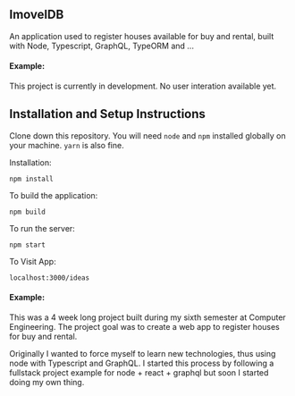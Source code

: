 ## ImovelDB

An application used to register houses available for buy and rental, built with Node, Typescript, GraphQL, TypeORM and ...

#### Example:

This project is currently in development. No user interation available yet.

## Installation and Setup Instructions

Clone down this repository. You will need `node` and `npm` installed globally on your machine. `yarn` is also fine.  

Installation:

`npm install`  

To build the application:  

`npm build` 

To run the server:  

`npm start`  

To Visit App:

`localhost:3000/ideas`  

#### Example:  

This was a 4 week long project built during my sixth semester at Computer Engineering. The project goal was to create a web app to register houses for buy and rental.

Originally I wanted to force myself to learn new technologies, thus using node with Typescript and GraphQL. I started this process by following a fullstack project example for node + react + graphql but soon I started doing my own thing.  
